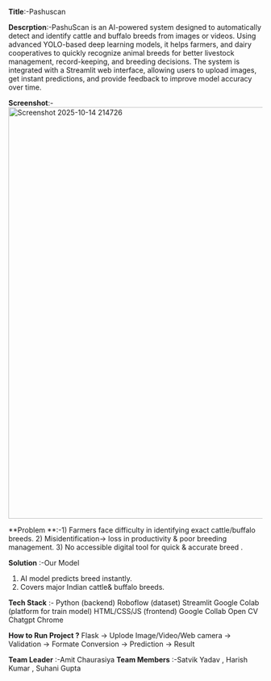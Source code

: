 **Title**:-Pashuscan

**Descrption**:-PashuScan is an AI-powered system designed to automatically detect and identify cattle and buffalo breeds
from images or videos. Using advanced YOLO-based deep learning models, it helps farmers, and dairy cooperatives to 
quickly recognize animal breeds for better livestock management, record-keeping, and breeding decisions. The system is integrated with a
Streamlit web interface, allowing users to upload images, get instant predictions, and provide feedback to improve model accuracy over time.

**Screenshot**:-
<img width="971" height="816" alt="Screenshot 2025-10-14 214726" src="https://github.com/user-attachments/assets/ad5f4dfd-4af1-4a4b-8de0-f1d59d7f508d" />

**Problem **:-1) Farmers face difficulty in identifying exact cattle/buffalo breeds.
2) Misidentification→ loss in productivity & poor breeding management.
3) No accessible digital tool for quick & accurate breed .

**Solution** :-Our Model
1) AI model predicts breed instantly.
2) Covers major Indian cattle& buffalo breeds.

**Tech Stack** :-
Python (backend)
Roboflow (dataset)
Streamlit
Google Colab (platform for train model)
HTML/CSS/JS (frontend)
Google Collab 
Open CV
Chatgpt
Chrome

**How to Run Project ?**
Flask -> Uplode Image/Video/Web camera -> Validation -> Formate Conversion -> Prediction -> Result 

**Team Leader** :-Amit Chaurasiya 
**Team Members** :-Satvik Yadav , Harish Kumar , Suhani Gupta 

     


